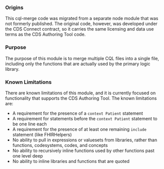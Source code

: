 ### Origins

This cql-merge code was migrated from a separate node module that was not formerly published.
The original code, however, was developed under the CDS Connect contract, so it carries the
same licensing and data use terms as the CDS Authoring Tool code.

### Purpose

The purpose of this module is to merge multiple CQL files into a single file, including only
the functions that are actually used by the primary logic library.

### Known Limitations

There are known limitations of this module, and it is currently focused on
functionality that supports the CDS Authoring Tool. The known limitations are:

- A requirement for the presence of a `context Patient` statement
- A requirement for statements before the `context Patient` statement to be one line each
- A requirement for the presence of at least one remaining `include` statement (like FHIRHelpers)
- No ability to pull in expressions or valuesets from libraries, rather than functions, codesystems, codes, and concepts
- No ability to recursively inline functions used by other functions past one level deep
- No ability to inline libraries and functions that are quoted
